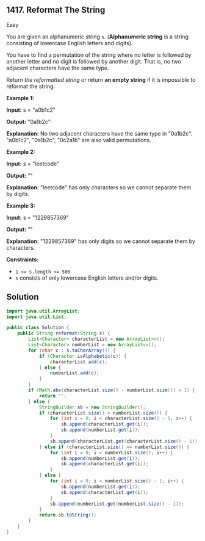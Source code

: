 ## 1417\. Reformat The String

Easy

You are given an alphanumeric string `s`. (**Alphanumeric string** is a string consisting of lowercase English letters and digits).

You have to find a permutation of the string where no letter is followed by another letter and no digit is followed by another digit. That is, no two adjacent characters have the same type.

Return _the reformatted string_ or return **an empty string** if it is impossible to reformat the string.

**Example 1:**

**Input:** s = "a0b1c2"

**Output:** "0a1b2c"

**Explanation:** No two adjacent characters have the same type in "0a1b2c". "a0b1c2", "0a1b2c", "0c2a1b" are also valid permutations.

**Example 2:**

**Input:** s = "leetcode"

**Output:** ""

**Explanation:** "leetcode" has only characters so we cannot separate them by digits.

**Example 3:**

**Input:** s = "1229857369"

**Output:** ""

**Explanation:** "1229857369" has only digits so we cannot separate them by characters.

**Constraints:**

*   `1 <= s.length <= 500`
*   `s` consists of only lowercase English letters and/or digits.

## Solution

```java
import java.util.ArrayList;
import java.util.List;

public class Solution {
    public String reformat(String s) {
        List<Character> characterList = new ArrayList<>();
        List<Character> numberList = new ArrayList<>();
        for (char c : s.toCharArray()) {
            if (Character.isAlphabetic(c)) {
                characterList.add(c);
            } else {
                numberList.add(c);
            }
        }
        if (Math.abs(characterList.size() - numberList.size()) > 1) {
            return "";
        } else {
            StringBuilder sb = new StringBuilder();
            if (characterList.size() > numberList.size()) {
                for (int i = 0; i < characterList.size() - 1; i++) {
                    sb.append(characterList.get(i));
                    sb.append(numberList.get(i));
                }
                sb.append(characterList.get(characterList.size() - 1));
            } else if (characterList.size() == numberList.size()) {
                for (int i = 0; i < numberList.size(); i++) {
                    sb.append(numberList.get(i));
                    sb.append(characterList.get(i));
                }
            } else {
                for (int i = 0; i < numberList.size() - 1; i++) {
                    sb.append(numberList.get(i));
                    sb.append(characterList.get(i));
                }
                sb.append(numberList.get(numberList.size() - 1));
            }
            return sb.toString();
        }
    }
}
```